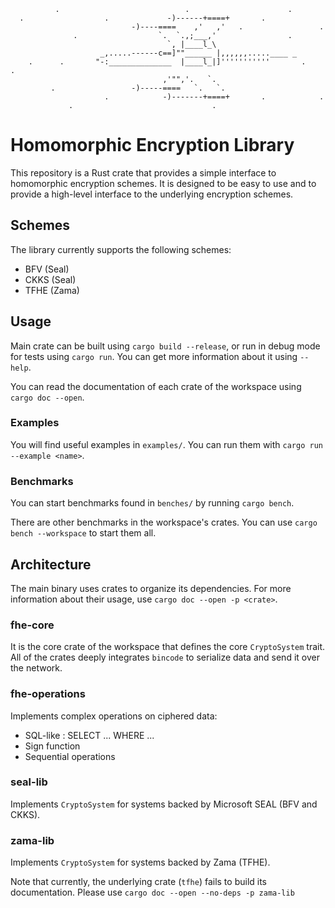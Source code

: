 ```
          .                            .                      .
  .                  .             -)------+====+       .
                           -)----====    ,'   ,'   .                 .
              .                  `.  `.,;___,'                .
                                   `, |____l_\
                    _,.....------c==]""______ |,,,,,,.....____ _
    .      .       "-:______________  |____l_|]'''''''''''       .     .
                                  ,'"",'.   `.
         .                 -)-----====   `.   `.
                     .            -)-------+====+       .            .
             .                               .
```

# Homomorphic Encryption Library

This repository is a Rust crate that provides a simple interface to homomorphic encryption schemes.
It is designed to be easy to use and to provide a high-level interface to the underlying encryption schemes.

## Schemes

The library currently supports the following schemes:
- BFV (Seal)
- CKKS (Seal)
- TFHE (Zama)

## Usage

Main crate can be built using `cargo build --release`, or run in debug mode for tests using `cargo run`.
You can get more information about it using `--help`.

You can read the documentation of each crate of the workspace using `cargo doc --open`.

### Examples

You will find useful examples in `examples/`. You can run them with `cargo run --example <name>`.

### Benchmarks

You can start benchmarks found in `benches/` by running `cargo bench`.

There are other benchmarks in the workspace's crates. You can use `cargo bench --workspace` to start them all.

## Architecture

The main binary uses crates to organize its dependencies. For more information about their usage,
use `cargo doc --open -p <crate>`.

### fhe-core

It is the core crate of the workspace that defines the core `CryptoSystem` trait.
All of the crates deeply integrates `bincode` to serialize data and send it over the network.

### fhe-operations

Implements complex operations on ciphered data:
- SQL-like : SELECT ... WHERE ...
- Sign function
- Sequential operations

### seal-lib

Implements `CryptoSystem` for systems backed by Microsoft SEAL (BFV and CKKS).

### zama-lib

Implements `CryptoSystem` for systems backed by Zama (TFHE).

Note that currently, the underlying crate (`tfhe`) fails to build its documentation.
Please use `cargo doc --open --no-deps -p zama-lib`
